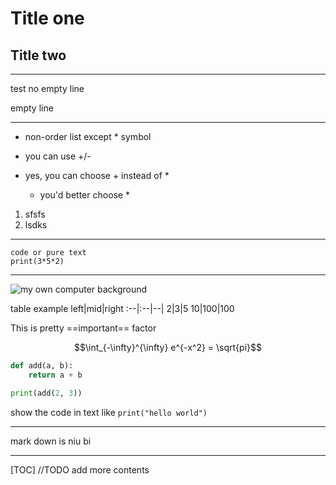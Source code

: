 # Title one

## Title two

---
test
no empty line

empty line

---

* non-order list except \* symbol

* you can use +/-

+ yes, you can choose + instead of *

  * you'd better choose \*

1. sfsfs
1. lsdks

---

    code or pure text
    print(3*5*2)
---

![my own computer background](files/home/lyu/Pictures/Wallpapers/eciyuan04.jpg)

table example
left|mid|right
:--|:--|--|
2|3|5
10|100|100

This is pretty ==important== factor

$$\int_{-\infty}^{\infty} e^{-x^2} = \sqrt{pi}$$

```python
def add(a, b):
    return a + b

print(add(2, 3))
```

show the code in text like ``print("hello world")``

---

 mark down is niu bi

---

[TOC] //TODO add more contents
